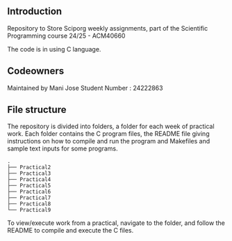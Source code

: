 ## Introduction
Repository to Store Sciporg weekly assignments, part of the Scientific Programming course 24/25 - ACM40660

The code is in using C language.

## Codeowners
Maintained by Mani Jose
Student Number : 24222863

## File structure

The repository is divided into folders, a folder for each week of practical work.
Each folder contains the C program files, the README file giving instructions on how to compile and run the program and Makefiles and sample text inputs for some programs.

```
.
├── Practical2
├── Practical3
├── Practical4
├── Practical5
├── Practical6
├── Practical7
├── Practical8
└── Practical9
```
To view/execute work from a practical, navigate to the folder, and follow the README to compile and execute the C files.
